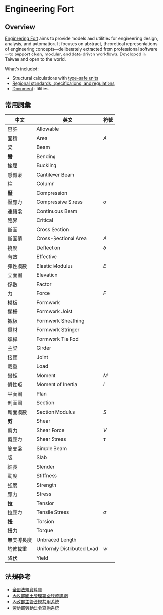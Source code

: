 # Engineering Fort

## Overview

[Engineering Fort](https://github.com/mido-maverick/engineering-fort/) aims to provide models and utilities for engineering design, analysis, and automation. It focuses on abstract, theoretical representations of engineering concepts—deliberately extracted from professional software—to support clean, modular, and data-driven workflows. Developed in Taiwan and open to the world.

What's included:

- Structural calculations with [type-safe units](https://github.com/angularsen/UnitsNet/)
- [Regional standards, specifications, and regulations](#法規參考)
- [Document](https://github.com/dotnet/Open-XML-SDK/) utilities

## 常用詞彙

|中文|英文|符號|
|-|-|-|
|容許|Allowable||
|面積|Area|$A$|
|梁|Beam||
|**彎**|Bending||
|挫屈|Buckling||
|懸臂梁|Cantilever Beam||
|柱|Column||
|**壓**|Compression||
|壓應力|Compressive Stress|$\sigma$|
|連續梁|Continuous Beam||
|臨界|Critical||
|斷面|Cross Section||
|斷面積|Cross-Sectional Area|$A$|
|撓度|Deflection|$\delta$|
|有效|Effective||
|彈性模數|Elastic Modulus|$E$|
|立面圖|Elevation||
|係數|Factor||
|力|Force|$F$|
|模板|Formwork||
|擱柵|Formwork Joist||
|襯板|Formwork Sheathing||
|貫材|Formwork Stringer||
|螺桿|Formwork Tie Rod||
|主梁|Girder||
|接頭|Joint||
|載重|Load||
|彎矩|Moment|$M$|
|慣性矩|Moment of Inertia|$I$|
|平面圖|Plan||
|剖面圖|Section||
|斷面模數|Section Modulus|$S$|
|**剪**|Shear||
|剪力|Shear Force|$V$|
|剪應力|Shear Stress|$\tau$|
|簡支梁|Simple Beam||
|版|Slab||
|細長|Slender||
|勁度|Stiffness||
|強度|Strength||
|應力|Stress||
|**拉**|Tension||
|拉應力|Tensile Stress|$\sigma$|
|**扭**|Torsion||
|扭力|Torque||
|無支撐長度|Unbraced Length||
|均佈載重|Uniformly Distributed Load|$w$|
|降伏|Yield||

## 法規參考

- [全國法規資料庫](https://law.moj.gov.tw/)
- [內政部國土管理署全球資訊網](https://www.nlma.gov.tw/ch/legislation/regsearch)
- [內政部主管法規共用系統](https://glrs.moi.gov.tw/index.aspx)
- [勞動部勞動法令查詢系統](https://laws.mol.gov.tw/index.aspx)